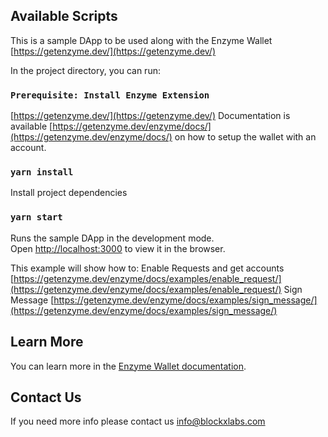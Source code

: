 ## Available Scripts

This is a sample DApp to be used along with the Enzyme Wallet [https://getenzyme.dev/](https://getenzyme.dev/)

In the project directory, you can run:

### `Prerequisite: Install Enzyme Extension`

[https://getenzyme.dev/](https://getenzyme.dev/)
Documentation is available [https://getenzyme.dev/enzyme/docs/](https://getenzyme.dev/enzyme/docs/) on how to setup the wallet with an account.

### `yarn install`

Install project dependencies

### `yarn start`

Runs the sample DApp in the development mode.<br />
Open [http://localhost:3000](http://localhost:3000) to view it in the browser.

This example will show how to:
Enable Requests and get accounts [https://getenzyme.dev/enzyme/docs/examples/enable_request/](https://getenzyme.dev/enzyme/docs/examples/enable_request/)
Sign Message [https://getenzyme.dev/enzyme/docs/examples/sign_message/](https://getenzyme.dev/enzyme/docs/examples/sign_message/)

## Learn More

You can learn more in the [Enzyme Wallet documentation](https://getenzyme.dev/enzyme/docs/).

## Contact Us

If you need more info please contact us [info@blockxlabs.com](mailto:info@blockxlabs.com)
